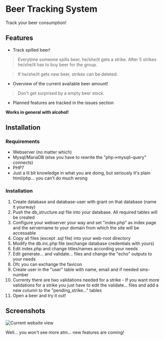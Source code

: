 # Beer Tracking System
Track your beer consumption!
## Features
- Track spilled beer!
> Everytime someone spills beer, he/she/it gets a strike. After 5 strikes he/she/it has to buy beer for the group.

> If he/she/it gets new beer, strikes can be deleted.
- Overview of the current available beer amount!
> Don't get surprised by a empty beer stock.
- Planned features are tracked in the issues section

**Works in general with alcohol!**

## Installation
### Requirements
- Webserver (no matter which)
- Mysql/MariaDB (else you have to rewrite the "php->mysqli-query" connects)
- PHP7
- Just a lil bit knowledge in what you are doing, but seriously it's plain html/php... you can't do much wrong

### Installation
1. Create database and database-user with grant on that database (name it yourway)
3. Push the db_structure.sql file into your database. All required tables will be created
4. Configure your webserver your way and set "index.php" as index page and the servername to your domain from which the site will be accessable
5. Copy all files (except .sql file) into your web-root directory
6. Modify the db.inc.php file (exchange database credentials with yours)
7. Edit index.php and change titles/names according your needs
8. Edit generate... and validate... files and change the "echo" outputs to your needs 
8. Ofc you can exchange the favicon
9. Create user in the "user" table with name, email and if needed sms-number
10. Currenty there are two validations needed for a strike - If you want more validations for a strike you just have to edit the validate... files and add a new column to the "pending_strike..." tables
10. Open a beer and try it out!

## Screenshots
![Current website view](https://image.prntscr.com/image/6S-5VTUaR_iWvkIrVLB1HA.png)

Well... you won't see more atm... new features are coming!
